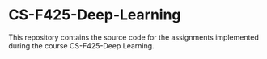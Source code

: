# CS-F425-Deep-Learning
This repository contains the source code for the assignments implemented during the course CS-F425-Deep Learning.
